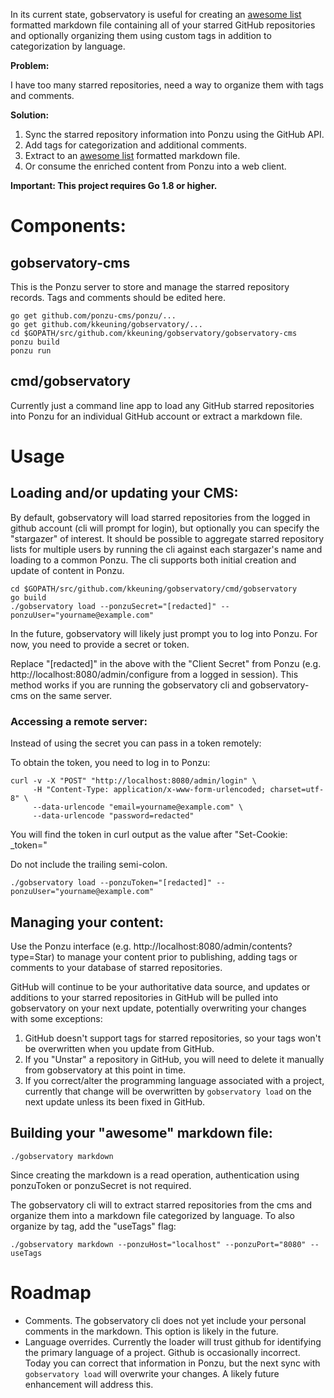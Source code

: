 In its current state, gobservatory is useful for creating an [awesome list](https://awesome.re) formatted markdown file containing all of your starred GitHub repositories and optionally organizing them using custom tags in addition to categorization by language.

**Problem:**

I have too many starred repositories, need a way to organize them with tags and comments.

**Solution:**

1. Sync the starred repository information into Ponzu using the GitHub API.
2. Add tags for categorization and additional comments.  
3. Extract to an [awesome list](https://awesome.re) formatted markdown file.
4. Or consume the enriched content from Ponzu into a web client.

**Important: This project requires Go 1.8 or higher.**

# Components:

## gobservatory-cms
This is the Ponzu server to store and manage the starred repository records.  Tags and comments should be edited here.

```
go get github.com/ponzu-cms/ponzu/...
go get github.com/kkeuning/gobservatory/...
cd $GOPATH/src/github.com/kkeuning/gobservatory/gobservatory-cms
ponzu build
ponzu run
```


## cmd/gobservatory
Currently just a command line app to load any GitHub starred repositories into Ponzu for an individual GitHub account or extract a markdown file.

# Usage

## Loading and/or updating your CMS:
By default, gobservatory will load starred repositories from the logged in github account (cli will prompt for login), but optionally you can specify the "stargazer" of interest.  It should be possible to aggregate starred repository lists for multiple users by running the cli against each stargazer's name and loading to a common Ponzu.  The cli supports both initial creation and update of content in Ponzu.

```
cd $GOPATH/src/github.com/kkeuning/gobservatory/cmd/gobservatory
go build
./gobservatory load --ponzuSecret="[redacted]" --ponzuUser="yourname@example.com"

```
In the future, gobservatory will likely just prompt you to log into Ponzu.  For now, you need to provide a secret or token.

Replace "[redacted]" in the above with the "Client Secret" from Ponzu (e.g. http://localhost:8080/admin/configure from a logged in session).  This method works if you are running the gobservatory cli and gobservatory-cms on the same server.  

### Accessing a remote server:
Instead of using the secret you can pass in a token remotely:

To obtain the token, you need to log in to Ponzu:
```
curl -v -X "POST" "http://localhost:8080/admin/login" \
     -H "Content-Type: application/x-www-form-urlencoded; charset=utf-8" \
     --data-urlencode "email=yourname@example.com" \
     --data-urlencode "password=redacted"
```
You will find the token in curl output as the value after "Set-Cookie: _token="

Do not include the trailing semi-colon.  


```
./gobservatory load --ponzuToken="[redacted]" --ponzuUser="yourname@example.com"
```

## Managing your content:
Use the Ponzu interface (e.g. http://localhost:8080/admin/contents?type=Star) to manage your content prior to publishing, adding tags or comments to your database of starred repositories.

GitHub will continue to be your authoritative data source, and updates or additions to your starred repositories in GitHub will be pulled into gobservatory on your next update, potentially overwriting your changes with some exceptions:
1.  GitHub doesn't support tags for starred repositories, so your tags won't be overwritten when you update from GitHub.
2.  If you "Unstar" a repository in GitHub, you will need to delete it manually from gobservatory at this point in time.  
3.  If you correct/alter the programming language associated with a project, currently that change will be overwritten by `gobservatory load` on the next update unless its been fixed in GitHub.

## Building your "awesome" markdown file:
```
./gobservatory markdown
```
Since creating the markdown is a read operation, authentication using ponzuToken or ponzuSecret is not required.

The gobservatory cli will to extract starred repositories from the cms and organize them into a markdown file categorized by language.  To also organize by tag, add the "useTags" flag:
```
./gobservatory markdown --ponzuHost="localhost" --ponzuPort="8080" --useTags
```

# Roadmap
- Comments.  The gobservatory cli does not yet include your personal comments in the markdown.  This option is likely in the future.
- Language overrides.  Currently the loader will trust github for identifying the primary language of a project.  Github is occasionally incorrect.  Today you can correct that information in Ponzu, but the next sync with `gobservatory load` will overwrite your changes.  A likely future enhancement will address this.   
